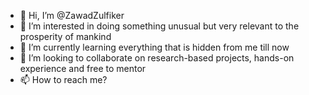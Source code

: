 - 👋 Hi, I’m @ZawadZulfiker 
- 👀 I’m interested in doing something unusual but very relevant to the prosperity of mankind
- 🌱 I’m currently learning everything that is hidden from me till now
- 💞️ I’m looking to collaborate on research-based projects, hands-on experience and free to mentor 
- 📫 How to reach me?

<!---
ZawadZulfiker/ZawadZulfiker is a ✨ special ✨ repository because its `README.md` (this file) appears on your GitHub profile.
You can click the Preview link to take a look at your changes.
--->
